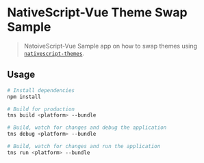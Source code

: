 # NativeScript-Vue Theme Swap Sample

> NatoiveScript-Vue Sample app on how to swap themes using [`nativescript-themes`](https://github.com/NathanaelA/nativescript-themes).

## Usage

```bash
# Install dependencies
npm install

# Build for production
tns build <platform> --bundle

# Build, watch for changes and debug the application
tns debug <platform> --bundle

# Build, watch for changes and run the application
tns run <platform> --bundle
```
